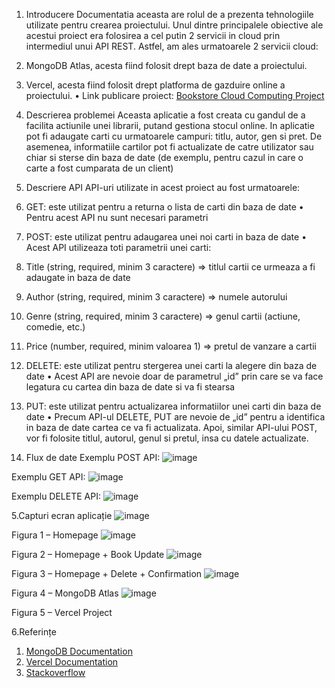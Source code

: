 1. Introducere
Documentatia aceasta are rolul de a prezenta tehnologiile utilizate pentru crearea proiectului. 
Unul dintre principalele obiective ale acestui proiect era folosirea a cel putin 2 servicii in 
cloud prin intermediul unui API REST. 
Astfel, am ales urmatoarele 2 servicii cloud:
1. MongoDB Atlas, acesta fiind folosit drept baza de date a proiectului.
2. Vercel, acesta fiind folosit drept platforma de gazduire online a proiectului.
• Link publicare proiect: [Bookstore Cloud Computing Project]([url](https://proiect-b4u554uzo-alexanthers-projects.vercel.app/))

2. Descrierea problemei
Aceasta aplicatie a fost creata cu gandul de a facilita actiunile unei librarii, putand gestiona 
stocul online. In aplicatie pot fi adaugate carti cu urmatoarele campuri: titlu, autor, gen si 
pret. De asemenea, informatiile cartilor pot fi actualizate de catre utilizator sau chiar si sterse 
din baza de date (de exemplu, pentru cazul in care o carte a fost cumparata de un client)

4. Descriere API
API-uri utilizate in acest proiect au fost urmatoarele:
1. GET: este utilizat pentru a returna o lista de carti din baza de date
• Pentru acest API nu sunt necesari parametri
2. POST: este utilizat pentru adaugarea unei noi carti in baza de date
• Acest API utilizeaza toti parametrii unei carti:
1. Title (string, required, minim 3 caractere) => titlul cartii ce urmeaza a 
fi adaugate in baza de date
2. Author (string, required, minim 3 caractere) => numele autorului
3. Genre (string, required, minim 3 caractere) => genul cartii (actiune, 
comedie, etc.)
4. Price (number, required, minim valoarea 1) => pretul de vanzare a 
cartii
3. DELETE: este utilizat pentru stergerea unei carti la alegere din baza de date
• Acest API are nevoie doar de parametrul „id” prin care se va face legatura cu 
cartea din baza de date si va fi stearsa
4. PUT: este utilizat pentru actualizarea informatiilor unei carti din baza de date
• Precum API-ul DELETE, PUT are nevoie de „id” pentru a identifica in baza 
de date cartea ce va fi actualizata. Apoi, similar API-ului POST, vor fi folosite 
titlul, autorul, genul si pretul, insa cu datele actualizate.

4. Flux de date
Exemplu POST API:
![image](https://github.com/AlexantheR/CloudComputingProject/assets/74862164/2e7c0875-abe5-42ef-b681-23c9002f3836)

Exemplu GET API:
![image](https://github.com/AlexantheR/CloudComputingProject/assets/74862164/388391d4-a875-43b5-aafe-48d84b689ba7)

Exemplu DELETE API:
![image](https://github.com/AlexantheR/CloudComputingProject/assets/74862164/c63e288a-2eb2-4dc5-bf80-cfc476e88dce)

5.Capturi ecran aplicație 
![image](https://github.com/AlexantheR/CloudComputingProject/assets/74862164/fabef56f-98fc-4c64-b5b7-a37802dee85d)

Figura 1 – Homepage
![image](https://github.com/AlexantheR/CloudComputingProject/assets/74862164/c137a813-c767-4a94-9bc9-3412a6708787)

Figura 2 – Homepage + Book Update
![image](https://github.com/AlexantheR/CloudComputingProject/assets/74862164/564ba16a-828f-432c-92aa-80ed26bbdbb9)

Figura 3 – Homepage + Delete + Confirmation
![image](https://github.com/AlexantheR/CloudComputingProject/assets/74862164/6fdd829c-0780-47df-a92d-395bc2231471)

Figura 4 – MongoDB Atlas
![image](https://github.com/AlexantheR/CloudComputingProject/assets/74862164/87fce2c6-adc6-412b-976a-cab236159c9e)

Figura 5 – Vercel Project

6.Referințe
1. [MongoDB Documentation]([url](https://www.mongodb.com/docs/))
2. [Vercel Documentation]([url](https://vercel.com/docs))
3. [Stackoverflow]([url](https://stackoverflow.com/questions/47656515/updateone-on-mongodb-not-working-in-node-js))
